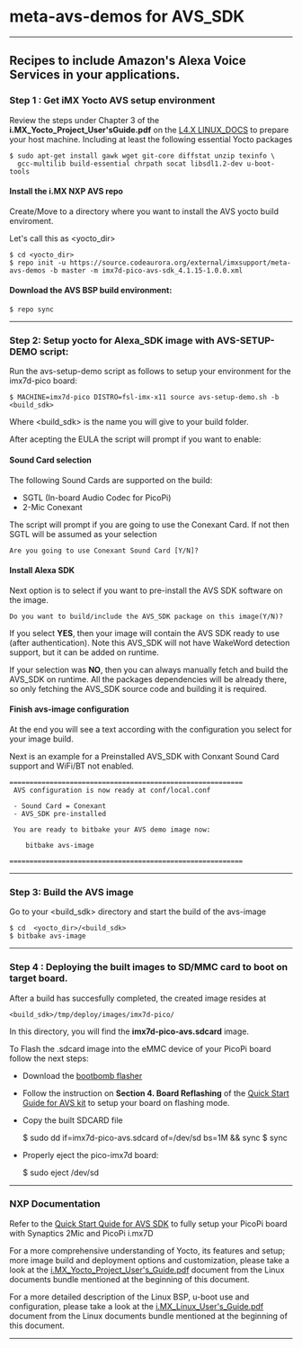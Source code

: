 # meta-avs-demos for AVS_SDK
---

Recipes to include Amazon's Alexa Voice Services in your applications.
---
### Step 1 : Get iMX Yocto AVS setup environment

Review the steps under Chapter 3 of the **i.MX_Yocto_Project_User'sGuide.pdf**
on the [L4.X LINUX_DOCS](https://goo.gl/Qcp4yA) to prepare your host machine.
Including at least the following essential Yocto packages

    $ sudo apt-get install gawk wget git-core diffstat unzip texinfo \
      gcc-multilib build-essential chrpath socat libsdl1.2-dev u-boot-tools

#### Install the i.MX NXP AVS repo

Create/Move to a directory where you want to install the AVS yocto build
enviroment.

Let's call this as <yocto_dir>

    $ cd <yocto_dir>
    $ repo init -u https://source.codeaurora.org/external/imxsupport/meta-avs-demos -b master -m imx7d-pico-avs-sdk_4.1.15-1.0.0.xml

#### Download the AVS BSP build environment:

    $ repo sync
---
### Step 2: Setup yocto for Alexa_SDK image with AVS-SETUP-DEMO script:

Run the avs-setup-demo script as follows to setup your environment for the
imx7d-pico board:

    $ MACHINE=imx7d-pico DISTRO=fsl-imx-x11 source avs-setup-demo.sh -b <build_sdk>

Where <build_sdk> is the name you will give to your build folder.

After acepting the EULA the script will prompt if you want to enable:

#### Sound Card selection

The following Sound Cards are supported on the build:

* SGTL (In-board Audio Codec for PicoPi)
* 2-Mic Conexant

The script will prompt if you are going to use the Conexant Card. If not then
SGTL will be assumed as your selection

    Are you going to use Conexant Sound Card [Y/N]?

#### Install Alexa SDK

Next option is to select if you want to pre-install the AVS SDK software on the
image.

    Do you want to build/include the AVS_SDK package on this image(Y/N)?

If you select **YES**, then your image will contain the AVS SDK ready to use
(after authentication). Note this AVS_SDK will not have WakeWord detection
support, but it can be added on runtime.

If your selection was **NO**, then you can always manually fetch and build the
AVS_SDK on runtime. All the packages dependencies will be already there, so
only fetching the AVS_SDK source code and building it is required.


#### Finish avs-image configuration

At the end you will see a text according with the configuration you select for
your image build.

Next is an example for a Preinstalled AVS_SDK with Conxant Sound Card support
and WiFi/BT not enabled.

    ==========================================================
     AVS configuration is now ready at conf/local.conf

     - Sound Card = Conexant
     - AVS_SDK pre-installed

     You are ready to bitbake your AVS demo image now:

        bitbake avs-image

    ==========================================================


---

### Step 3: Build the AVS image

Go to your <build_sdk> directory and start the build of the avs-image

    $ cd  <yocto_dir>/<build_sdk>
    $ bitbake avs-image
---

### Step 4 : Deploying the built images to SD/MMC card to boot on target board.

After a build has succesfully completed, the created image resides at

    <build_sdk>/tmp/deploy/images/imx7d-pico/

In this directory, you will find the **imx7d-pico-avs.sdcard** image.

To Flash the .sdcard image into the eMMC device of your PicoPi board follow the
next steps:

- Download the [bootbomb flasher](https://goo.gl/BAHS2H)
- Follow the instruction on **Section 4. Board Reflashing** of the
[Quick Start Guide for AVS kit](https://goo.gl/LHQG2c) to setup your board on
flashing mode.

- Copy the built SDCARD file

    $ sudo dd if=imx7d-pico-avs.sdcard of=/dev/sd<partition> bs=1M && sync
    $ sync

- Properly eject the pico-imx7d board:

    $ sudo eject /dev/sd<partition>

---

### NXP Documentation

Refer to the [Quick Start Quide for AVS SDK](https://goo.gl/BJnwn8) to fully
setup your PicoPi board with  Synaptics 2Mic and PicoPi i.mx7D

For a more comprehensive understanding of Yocto, its features and setup; more
image build and deployment options and customization, please take a look at the
[i.MX_Yocto_Project_User's_Guide.pdf](https://goo.gl/E9RSxz) document from the
Linux documents bundle mentioned at the beginning of this document.

For a more detailed description of the Linux BSP, u-boot use and configuration,
please take a look at the [i.MX_Linux_User's_Guide.pdf](https://goo.gl/M8ujSY)
document from the Linux documents bundle mentioned at the beginning of this
document.

---
